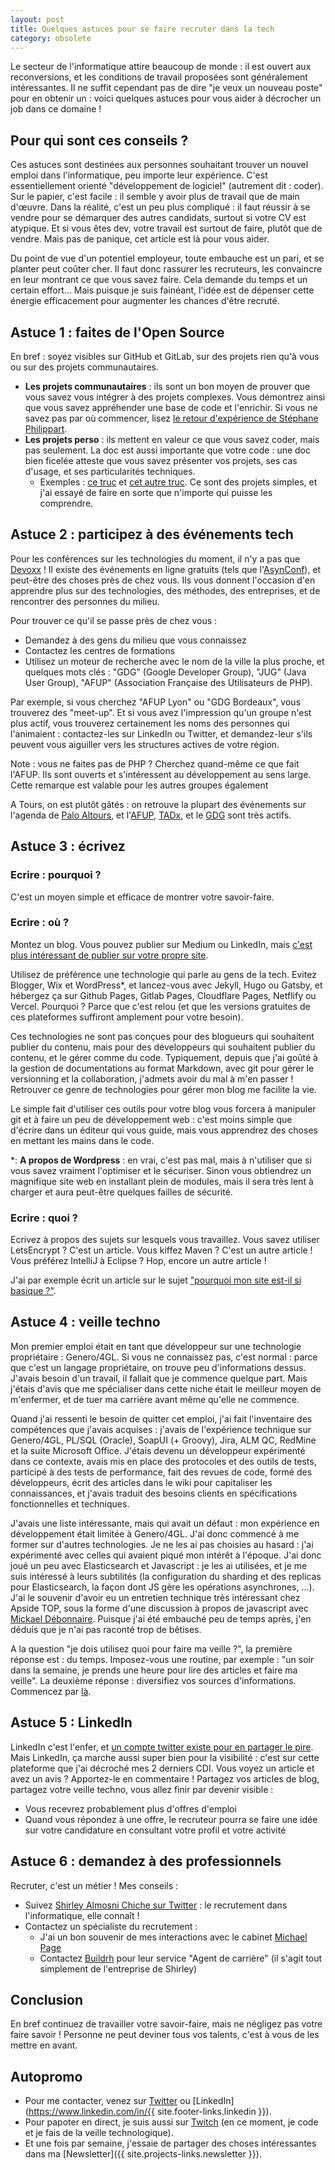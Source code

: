 ```yaml
---
layout: post
title: Quelques astuces pour se faire recruter dans la tech
category: obsolete
---
```


Le secteur de l'informatique attire beaucoup de monde : il est ouvert aux reconversions, et les conditions de travail proposées sont généralement intéressantes.
Il ne suffit cependant pas de dire "je veux un nouveau poste" pour en obtenir un : voici quelques astuces pour vous aider à décrocher un job dans ce domaine !

## Pour qui sont ces conseils ?
Ces astuces sont destinées aux personnes souhaitant trouver un nouvel emploi dans l'informatique, peu importe leur expérience.
C'est essentiellement orienté "développement de logiciel" (autrement dit : coder).
Sur le papier, c'est facile : il semble y avoir plus de travail que de main d'œuvre.
Dans la réalité, c'est un peu plus compliqué : il faut réussir à se vendre pour se démarquer des autres candidats, surtout si votre CV est atypique. Et si vous êtes dev, votre travail est surtout de faire, plutôt que de vendre. Mais pas de panique, cet article est là pour vous aider.

Du point de vue d'un potentiel employeur, toute embauche est un pari, et se planter peut coûter cher.
Il faut donc rassurer les recruteurs, les convaincre en leur montrant ce que vous savez faire.
Cela demande du temps et un certain effort...
Mais puisque je suis fainéant, l'idée est de dépenser cette énergie efficacement pour augmenter les chances d'être recruté.

## Astuce 1 : faites de l'Open Source
En bref : soyez visibles sur GitHub et GitLab, sur des projets rien qu'à vous ou sur des projets communautaires.
- **Les projets communautaires** : ils sont un bon moyen de prouver que vous savez vous intégrer à des projets complexes. Vous démontrez ainsi que vous savez appréhender une base de code et l'enrichir. Si vous ne savez pas par où commencer, lisez [le retour d'expérience de Stéphane Philippart](https://philippart-s.github.io/blog/articles/dev/oss-for-developer/).
- **Les projets perso** : ils mettent en valeur ce que vous savez coder, mais pas seulement. La doc est aussi importante que votre code : une doc bien ficelée atteste que vous savez présenter vos projets, ses cas d'usage, et ses particularités techniques.
  - Exemples : [ce truc](https://github.com/lucienbill/HorizontalScrollingText) et [cet autre truc](https://github.com/lucienbill/SiteDebileNomJeuDeMots). Ce sont des projets simples, et j'ai essayé de faire en sorte que n'importe qui puisse les comprendre.

## Astuce 2 : participez à des événements tech
Pour les conférences sur les technologies du moment, il n'y a pas que [Devoxx](https://www.devoxx.fr/) !
Il existe des événements en ligne gratuits (tels que l'[AsynConf](https://asynconf.fr/)), et peut-être des choses près de chez vous. 
Ils vous donnent l'occasion d'en apprendre plus sur des technologies, des méthodes, des entreprises, et de rencontrer des personnes du milieu.

Pour trouver ce qu'il se passe près de chez vous : 
- Demandez à des gens du milieu que vous connaissez
- Contactez les centres de formations
- Utilisez un moteur de recherche avec le nom de la ville la plus proche, et quelques mots clés : "GDG" (Google Developer Group), "JUG" (Java User Group), "AFUP" (Association Française des Utilisateurs de PHP).

Par exemple, si vous cherchez "AFUP Lyon" ou "GDG Bordeaux", vous trouverez des "meet-up". Et si vous avez l'impression qu'un groupe n'est plus actif, vous trouverez certainement les noms des personnes qui l'animaient : contactez-les sur LinkedIn ou Twitter, et demandez-leur s'ils peuvent vous aiguiller vers les structures actives de votre région.

Note : vous ne faites pas de PHP ? Cherchez quand-même ce que fait l'AFUP. Ils sont ouverts et s'intéressent au développement au sens large. Cette remarque est valable pour les autres groupes également

A Tours, on est plutôt gâtés : on retrouve la plupart des événements sur l'agenda de [Palo Altours](https://openagenda.com/paloaltours), et l'[AFUP](https://tours.afup.org/), [TADx](https://www.tadx.fr/), et le [GDG](https://www.meetup.com/fr-FR/GDG-Tours/) sont très actifs.

## Astuce 3 : écrivez
### Ecrire : pourquoi ?
C'est un moyen simple et efficace de montrer votre savoir-faire.

### Ecrire : où ?
Montez un blog. Vous pouvez publier sur Medium ou LinkedIn, mais [c'est plus intéressant de publier sur votre propre site](https://tferdinand.net/pourquoi-cest-important-de-publier-chez-soi/).

Utilisez de préférence une technologie qui parle au gens de la tech.
Evitez Blogger, Wix et WordPress*, et lancez-vous avec Jekyll, Hugo ou Gatsby, et hébergez ça sur Github Pages, Gitlab Pages, Cloudflare Pages, Netflify ou Vercel.
Pourquoi ? Parce que c'est relou (et que les versions gratuites de ces plateformes suffiront amplement pour votre besoin).

Ces technologies ne sont pas conçues pour des blogueurs qui souhaitent publier du contenu, mais pour des développeurs qui souhaitent publier du contenu, et le gérer comme du code.
Typiquement, depuis que j'ai goûté à la gestion de documentations au format Markdown, avec git pour gérer le versionning et la collaboration, j'admets avoir du mal à m'en passer !
Retrouver ce genre de technologies pour gérer mon blog me facilite la vie.

Le simple fait d'utiliser ces outils pour votre blog vous forcera à manipuler git et à faire un peu de développement web : c'est moins simple que d'écrire dans un éditeur qui vous guide, mais vous apprendrez des choses en mettant les mains dans le code.

*: **A propos de Wordpress** : en vrai, c'est pas mal, mais à n'utiliser que si vous savez vraiment l'optimiser et le sécuriser.
Sinon vous obtiendrez un magnifique site web en installant plein de modules, mais il sera très lent à charger et aura peut-être quelques failles de sécurité.

### Ecrire : quoi ?

Ecrivez à propos des sujets sur lesquels vous travaillez.
Vous savez utiliser LetsEncrypt ?
C'est un article. Vous kiffez Maven ?
C'est un autre article !
Vous préférez IntelliJ à Eclipse ? Hop, encore un autre article !

J'ai par exemple écrit un article sur le sujet ["pourquoi mon site est-il si basique ?"](https://www.lucienbill.fr/unsitebasique/).


## Astuce 4 : veille techno
Mon premier emploi était en tant que développeur sur une technologie propriétaire : Genero/4GL.
Si vous ne connaissez pas, c'est normal : parce que c'est un langage propriétaire, on trouve peu d'informations dessus.
J'avais besoin d'un travail, il fallait que je commence quelque part.
Mais j'étais d'avis que me spécialiser dans cette niche était le meilleur moyen de m'enfermer, et de tuer ma carrière avant même qu'elle ne commence.

Quand j'ai ressenti le besoin de quitter cet emploi, j'ai fait l'inventaire des compétences que j'avais acquises : j'avais de l'expérience technique sur Genero/4GL, PL/SQL (Oracle), SoapUI (+ Groovy), Jira, ALM QC, RedMine et la suite Microsoft Office.
J'étais devenu un développeur expérimenté dans ce contexte, avais mis en place des protocoles et des outils de tests, participé à des tests de performance, fait des revues de code, formé des développeurs, écrit des articles dans le wiki pour capitaliser les connaissances, et j'avais traduit des besoins clients en spécifications fonctionnelles et techniques.

J'avais une liste intéressante, mais qui avait un défaut : mon expérience en développement était limitée à Genero/4GL.
J'ai donc commencé à me former sur d'autres technologies.
Je ne les ai pas choisies au hasard : j'ai expérimenté avec celles qui avaient piqué mon intérêt à l'époque.
J'ai donc joué un peu avec Elasticsearch et Javascript : je les ai utilisées, et je me suis intéressé à  leurs subtilités (la configuration du sharding et des replicas pour Elasticsearch, la façon dont JS gère les opérations asynchrones, ...).
J'ai le souvenir d'avoir eu un entretien technique très intéressant chez Apside TOP, sous la forme d'une discussion à propos de javascript avec [Mickael Débonnaire](https://twitter.com/mdebonnaire).
Puisque j'ai été embauché peu de temps après, j'en déduis que je n'ai pas raconté trop de bêtises.

A la question "je dois utilisez quoi pour faire ma veille ?", la première réponse est : du temps.
Imposez-vous une routine, par exemple : "un soir dans la semaine, je prends une heure pour lire des articles et faire ma veille".
La deuxième réponse : diversifiez vos sources d'informations. Commencez par [là](https://twitter.com/TeddyFERDINAND1/status/1468980726414651398).

## Astuce 5 : LinkedIn
LinkedIn c'est l'enfer, et [un compte twitter existe pour en partager le pire](https://twitter.com/DisruptiveHoLin).
Mais LinkedIn, ça marche aussi super bien pour la visibilité : c'est sur cette plateforme que j'ai décroché mes 2 derniers CDI.
Vous voyez un article et avez un avis ? Apportez-le en commentaire ! Partagez vos articles de blog, partagez votre veille techno, vous allez finir par devenir visible : 
- Vous recevrez probablement plus d'offres d'emploi
- Quand vous répondez à une offre, le recruteur pourra se faire une idée sur votre candidature en consultant votre profil et votre activité

## Astuce 6 : demandez à des professionnels
Recruter, c'est un métier !
Mes conseils : 
- Suivez [Shirley Almosni Chiche sur Twitter](https://twitter.com/ShirleyAlmCh) : le recrutement dans l'informatique, elle connaît !
- Contactez un spécialiste du recrutement :
  - J'ai un bon souvenir de mes interactions avec le cabinet [Michael Page](https://www.michaelpage.fr/)
  - Contactez [Buildrh](https://www.build-rh.com/agent-de-carriere/) pour leur service "Agent de carrière" (il s'agit tout simplement de l'entreprise de Shirley)

## Conclusion
En bref continuez de travailler votre savoir-faire, mais ne négligez pas votre faire savoir !
Personne ne peut deviner tous vos talents, c'est à vous de les mettre en avant.

## Autopromo
- Pour me contacter, venez sur [Twitter](https://twitter.com/BillyTheTroll) ou [LinkedIn](https://www.linkedin.com/in/{{ site.footer-links.linkedin }}).
- Pour papoter en direct, je suis aussi sur [Twitch](https://www.twitch.tv/billyzetroll/schedule) (en ce moment, je code et je fais de la veille technologique).
- Et une fois par semaine, j'essaie de partager des choses intéressantes dans ma [Newsletter]({{ site.projects-links.newsletter }}).
